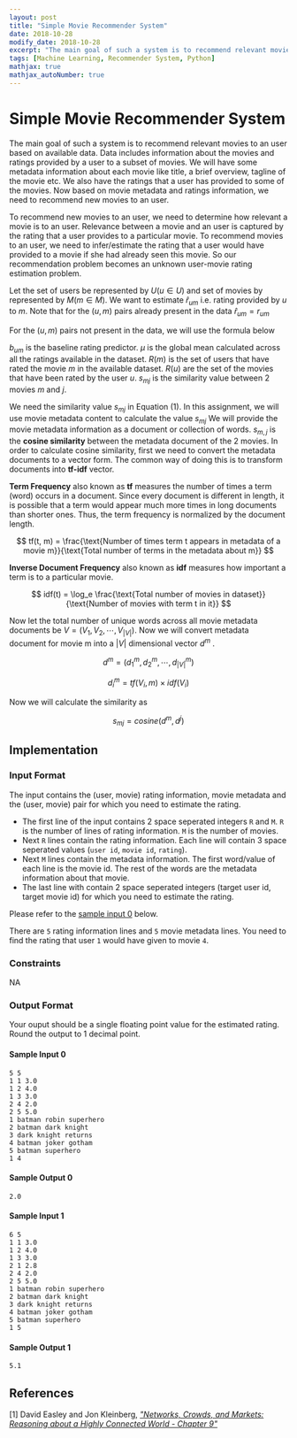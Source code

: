 ```yaml
---
layout: post
title: "Simple Movie Recommender System"
date: 2018-10-28
modify_date: 2018-10-28
excerpt: "The main goal of such a system is to recommend relevant movies to an user based on available data."
tags: [Machine Learning, Recommender System, Python]
mathjax: true
mathjax_autoNumber: true
---
```


# Simple Movie Recommender System


The main goal of such a system is to recommend relevant movies to an user based on available data. Data includes information about the movies and ratings provided by a user to a subset of movies. We will have some metadata information about each movie like title, a brief overview, tagline of the movie etc. We also have the ratings that a user has provided to some of the movies. Now based on movie metadata and ratings information, we need to recommend new movies to an user.

To recommend new movies to an user, we need to determine how relevant a movie is to an user. Relevance between a movie and an user is captured by the rating that a user provides to a particular movie. To recommend movies to an user, we need to infer/estimate the rating that a user would have provided to a movie if she had already seen this movie. So our recommendation problem becomes an unknown user-movie rating estimation problem.


Let the set of users be represented by $U(u \in U)$ and set of movies by represented by $M(m \in M)$. We want to estimate $\hat{r}_{um}$ i.e. rating provided by $u$ to $m$. Note that for the $(u, m)$ pairs already present in the data $\hat{r}_{um} = r_{um}$ 


For the $(u, m)$ pairs not present in the data, we will use the formula below




$b_{um}$ is the baseline rating predictor. $\mu$ is the global mean calculated across all the ratings available in the dataset. $R(m)$ is the set of users that have rated the movie $m$ in the available dataset. $R(u)$ are the set of the movies that have been rated by the user $u$. $s_{mj}$ is the similarity value between $2$ movies $m$ and $j$.


We need the similarity value $s_{mj}$ in Equation (1). In this assignment, we will use movie metadata content to calculate the value $s_{mj}$ We will provide the movie metadata information as a document or collection of words. $s_{m,j}$ is the **cosine similarity** between the metadata document of the $2$ movies. In order to calculate cosine similarity, first we need to convert the metadata documents to a vector form. The common way of doing this is to transform documents into **tf-idf** vector.

**Term Frequency** also known as **tf** measures the number of times a term (word) occurs in a document. Since every document is different in length, it is possible that a term would appear much more times in long documents than shorter ones. Thus, the term frequency is normalized by the document length.

$$ tf(t, m) = \frac{\text{Number of times term t appears in metadata of a movie m}}{\text{Total number of terms in the metadata about m}} $$

**Inverse Document Frequency** also known as **idf** measures how important a term is to a particular movie.

$$ idf(t) = \log_e \frac{\text{Total number of movies in dataset}}{\text{Number of movies with term t in it}} $$


Now let the total number of unique words across all movie metadata documents be $V = (V_1, V_2 , \cdots, V_{|V|} )$. Now we will convert metadata document for movie m into a $|V|$ dimensional vector $d^m$ .


$$ d^m = (d_1^m, d_2^m, \cdots, d_{|V|}^m ) $$

$$ d^m_i = tf(V_i, m) \times idf(V_i) $$

Now we will calculate the similarity as

$$ s_{mj} = cosine(d^m , d^j) $$


## Implementation

### Input Format

The input contains the (user, movie) rating information, movie metadata and the (user, movie) pair for which you need to estimate the rating.

- The first line of the input contains 2 space seperated integers `R` and `M`. `R` is the number of lines of rating information. `M` is the number of movies.
- Next `R` lines contain the rating information. Each line will contain 3 space seperated values (`user id`, `movie id`, `rating`).
- Next `M` lines contain the metadata information. The first word/value of each line is the movie id. The rest of the words are the metadata information about that movie.
- The last line with contain 2 space seperated integers (target user id, target movie id) for which you need to estimate the rating.

Please refer to the [sample input 0](#sample-input-0) below.

There are `5` rating information lines and `5` movie metadata lines. You need to find the rating that user `1` would have given to movie `4`.

### Constraints

NA

### Output Format

Your ouput should be a single floating point value for the estimated rating. Round the output to 1 decimal point.

#### Sample Input 0

```
5 5
1 1 3.0
1 2 4.0
1 3 3.0
2 4 2.0
2 5 5.0
1 batman robin superhero
2 batman dark knight
3 dark knight returns
4 batman joker gotham
5 batman superhero
1 4
```

#### Sample Output 0

```
2.0
```

#### Sample Input 1

```
6 5
1 1 3.0
1 2 4.0
1 3 3.0
2 1 2.8
2 4 2.0
2 5 5.0
1 batman robin superhero
2 batman dark knight
3 dark knight returns
4 batman joker gotham
5 batman superhero
1 5
```

#### Sample Output 1

```
5.1
```




## References

[1] David Easley and Jon Kleinberg, [*"Networks, Crowds, and Markets: Reasoning about a Highly Connected World - Chapter 9"*](https://github.com/Zhenye-Na/cs498HS4/blob/master/hw1/networks-book-ch14.pdf)


<style>
.center {
    display: block;
    margin-left: auto;
    margin-right: auto;
}
</style>